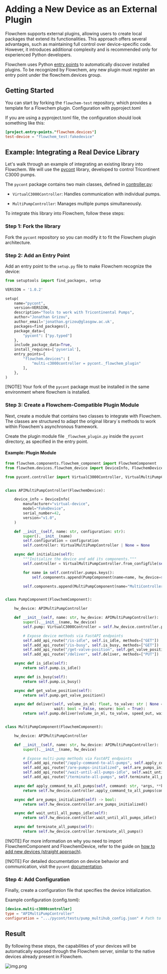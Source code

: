 # Adding a New Device as an External Plugin

Flowchem supports external plugins, allowing users to create local packages that extend its functionalities. This 
approach offers several advantages, such as maintaining full control over device-specific code. However, it introduces 
additional complexity and is recommended only for experienced Python developers.

Flowchem uses Python [entry points](https://packaging.python.org/en/latest/specifications/entry-points/) 
to automatically discover installed plugins. To be recognized by Flowchem, any new 
plugin must register an entry point under the flowchem.devices group.

## Getting Started

You can start by forking the `flowchem-test` repository, which provides a template for a Flowchem plugin.
Configuration with pyproject.toml

If you are using a pyproject.toml file, the configuration should look something like this:

```toml
[project.entry-points."flowchem.devices"]
test-device = "flowchem_test:fakedevice"
```

## Example: Integrating a Real Device Library

Let's walk through an example of integrating an existing library into Flowchem. We will use the 
[pycont](https://github.com/croningp/pycont) library, developed to control Tricontinent C3000 pumps. 

The `pycont` package contains two main classes, defined in 
[controller.py](https://github.com/croningp/pycont/blob/master/pycont/controller.py#L338):

* `VirtualC3000Controller`: Handles communication with individual pumps.

* `MultiPumpController`: Manages multiple pumps simultaneously.

To integrate this library into Flowchem, follow these steps:

### Step 1: Fork the library 

Fork the `pycont` repository so you can modify it to fit the Flowchem plugin architecture.

### Step 2: Add an Entry Point

Add an entry point to the `setup.py` file to make Flowchem recognize the device:

```python
from setuptools import find_packages, setup

VERSION = '1.0.2'

setup(
    name="pycont",
    version=VERSION,
    description="Tools to work with Tricontinental Pumps",
    author="Jonathan Grizou",
    author_email='jonathan.grizou@glasgow.ac.uk',
    packages=find_packages(),
    package_data={
        "pycont": ["py.typed"]
    },
    include_package_data=True,
    install_requires=['pyserial'],
    entry_points={
        "flowchem.devices": [
            "multi-c3000controller = pycont._flowchem_plugin"
        ],
    },
)
```
[!NOTE]
Your fork of the `pycont` package must be installed in the same environment where flowchem is installed.

### Step 3: Create a Flowchem-Compatible Plugin Module

Next, create a module that contains two classes to integrate with Flowchem. The classes are structured to adapt the 
original library`s methods to work within Flowchem's asynchronous framework.

Create the plugin module file `_flowchem_plugin.py` inside the `pycont` directory, as specified in the entry point.

#### Example: Plugin Module

```python
from flowchem.components.flowchem_component import FlowchemComponent
from flowchem.devices.flowchem_device import DeviceInfo, FlowchemDevice

from pycont.controller import VirtualC3000Controller, VirtualMultiPumpController


class APIMultiPumpController(FlowchemDevice):

    device_info = DeviceInfo(
        manufacturer="virtual-device",
        model="FakeDevice",
        serial_number=42,
        version="v1.0",
    )

    def __init__(self, name: str, configuration: str):
        super().__init__(name)
        self.configuration = configuration
        self.controller: VirtualMultiPumpController | None = None

    async def initialize(self):
        """Initialize the device and add its components."""
        self.controller = VirtualMultiPumpController.from_configfile(self.configuration)

        for name in self.controller.pumps.keys():
            self.components.append(PumpComponent(name=name, hw_device=self))

        self.components.append(MultiPumpComponent(name="MultiController", hw_device=self))


class PumpComponent(FlowchemComponent):

    hw_device: APIMultiPumpController

    def __init__(self, name: str, hw_device: APIMultiPumpController):
        super().__init__(name, hw_device)
        self.pump: VirtualC3000Controller = self.hw_device.controller.pumps[name]

        # Expose device methods via FastAPI endpoints
        self.add_api_route("/is-idle", self.is_idle, methods=["GET"])
        self.add_api_route("/is-busy", self.is_busy, methods=["GET"])
        self.add_api_route("/get-valve-position", self.get_valve_position, methods=["GET"])
        self.add_api_route("/deliver", self.deliver, methods=["PUT"])

    async def is_idle(self):
        return self.pump.is_idle()

    async def is_busy(self):
        return self.pump.is_busy()

    async def get_valve_position(self):
        return self.pump.get_valve_position()

    async def deliver(self, volume_in_ml: float, to_valve: str | None = None, speed_out: int | None = None, 
                      wait: bool = False, secure: bool = True):
        return self.pump.deliver(volume_in_ml, to_valve, speed_out, wait, secure)


class MultiPumpComponent(FlowchemComponent):

    hw_device: APIMultiPumpController

    def __init__(self, name: str, hw_device: APIMultiPumpController):
        super().__init__(name, hw_device)

        # Expose multi-pump methods via FastAPI endpoints
        self.add_api_route("/apply-command-to-all-pumps", self.apply_command_to_all_pumps, methods=["PUT"])
        self.add_api_route("/are-pumps-initialized", self.are_pumps_initialized, methods=["GET"])
        self.add_api_route("/wait-until-all-pumps-idle", self.wait_until_all_pumps_idle, methods=["PUT"])
        self.add_api_route("/terminate-all-pumps", self.terminate_all_pumps, methods=["PUT"])

    async def apply_command_to_all_pumps(self, command: str, *args, **kwargs):
        return self.hw_device.controller.apply_command_to_all_pumps(command, *args, **kwargs)

    async def are_pumps_initialized(self) -> bool:
        return self.hw_device.controller.are_pumps_initialized()

    async def wait_until_all_pumps_idle(self):
        return self.hw_device.controller.wait_until_all_pumps_idle()

    async def terminate_all_pumps(self):
        return self.hw_device.controller.terminate_all_pumps()
```
[!NOTE]
For more information on why you need to import FlowchemComponent and FlowchemDevice, refer to the guide on
[how to add new devices (straight approach)](add_to_flowchem.md).

[!NOTE]
For detailed documentation on device behavior and communication, visit the `pycont` 
[documentation](https://github.com/croningp/pycont/blob/master/README.md).

### Step 4: Add Configuration

Finally, create a configuration file that specifies the device initialization.

Example configuration (config.toml):

```toml
[device.multi-c3000controller]
type = "APIMultiPumpController"
configuration = ".../pycont/tests/pump_multihub_config.json" # Path to the configuration file. See the pycont repo for more details.
```

## Result

By following these steps, the capabilities of your devices will be automatically exposed through the Flowchem server,
similar to the native devices already present in Flowchem.

![img.png](img.png)